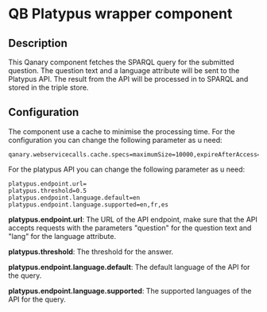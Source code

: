 # QB Platypus wrapper component

## Description
This Qanary component fetches the SPARQL query for the submitted question.
The question text and a language attribute will be sent to the Platypus API.
The result from the API will be processed in to SPARQL and stored in the triple store.

## Configuration
The component use a cache to minimise the processing time. 
For the configuration you can change the following parameter as u need:
```
qanary.webservicecalls.cache.specs=maximumSize=10000,expireAfterAccess=5s
```

For the platypus API you can change the following parameter as u need:
```
platypus.endpoint.url=
platypus.threshold=0.5
platypus.endpoint.language.default=en
platypus.endpoint.language.supported=en,fr,es
```
**platypus.endpoint.url**: The URL of the API endpoint, 
make sure that the API accepts requests with the parameters 
"question" for the question text and "lang" for the language attribute.

**platypus.threshold**: The threshold for the answer.

**platypus.endpoint.language.default**: The default language of the API for 
the query.

**platypus.endpoint.language.supported**: The supported languages of the API for 
the query.
